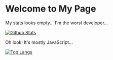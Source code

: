 # Welcome to My Page

My stats looks empty... I'm the worst developer...

[![Github Stats](https://github-readme-stats.vercel.app/api?username=DumbCaveSpider)](https://github.com/anuraghazra/github-readme-stats)

Oh look! It's mostly JavaScript...

[![Top Langs](https://github-readme-stats.vercel.app/api/top-langs/?username=DumbCaveSpider)](https://github.com/anuraghazra/github-readme-stats)
